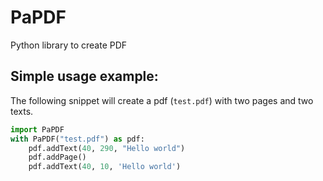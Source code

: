 # PaPDF
Python library to create PDF


## Simple usage example:

The following snippet will create a pdf (`test.pdf`) with two pages and two
texts.

```python
import PaPDF
with PaPDF("test.pdf") as pdf:
    pdf.addText(40, 290, "Hello world")
    pdf.addPage()
    pdf.addText(40, 10, 'Hello world')
```
